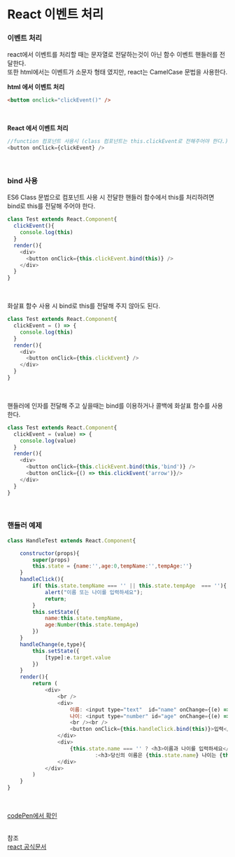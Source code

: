 # React 이벤트 처리

### 이벤트 처리
react에서 이벤트를 처리할 때는 문자열로 전달하는것이 아닌 함수 이벤트 핸들러를 전달한다.<br>
또한 html에서는 이벤트가 소문자 형태 였지만, react는 CamelCase 문법을 사용한다.

**html 에서 이벤트 처리**
```html
<buttom onclick="clickEvent()" />
```

<br>

**React 에서 이벤트 처리**
```javascript
//function 컴포넌트 사용시 (class 컴포넌트는 this.clickEvent로 전해주어야 한다.)
<button onClick={clickEvent} />
```

<br>

### bind 사용
ES6 Class 문법으로 컴포넌트 사용 시 전달한 핸들러 함수에서 this를 처리하려면 bind로 this를 전달해 주어야 한다.<br>
```javascript
class Test extends React.Component{
  clickEvent(){
    console.log(this)
  }
  render(){
    <div>
      <button onClick={this.clickEvent.bind(this)} />
    </div>
  }
}
```

<br>

화살표 함수 사용 시 bind로 this를 전달해 
주지 않아도 된다.

```javascript
class Test extends React.Component{
  clickEvent = () => {
    console.log(this)
  }
  render(){
    <div>
      <button onClick={this.clickEvent} />
    </div>
  }
}
```

<br>

핸들러에 인자를 전달해 주고 싶을때는 bind를 이용하거나 콜백에 화살표 함수를 사용한다.
```javascript
class Test extends React.Component{
  clickEvent = (value) => {
    console.log(value)
  }
  render(){
    <div>
      <button onClick={this.clickEvent.bind(this,'bind')} />
      <button onClick={() => this.clickEvent('arrow')}/>
    </div>
  }
}
```

<br>

### 핸들러 예제
```javascript
class HandleTest extends React.Component{

    constructor(props){
        super(props)
        this.state = {name:'',age:0,tempName:'',tempAge:''}
    }
    handleClick(){
        if( this.state.tempName === '' || this.state.tempAge  === ''){
            alert("이름 또는 나이를 입력하세요");
            return;
        }
        this.setState({
            name:this.state.tempName,
            age:Number(this.state.tempAge)
        })
    }
    handleChange(e,type){
        this.setState({
            [type]:e.target.value
        })
    }
    render(){
        return (
            <div>
                <br />
                <div>   
                    이름: <input type="text"  id="name" onChange={(e) => {this.handleChange(e,'tempName')}}/>
                    나이: <input type="number" id="age" onChange={(e) => {this.handleChange(e,'tempAge')}}/>
                    <br /><br />
                    <button onClick={this.handleClick.bind(this)}>입력</button>
                </div>
                <div>
                    {this.state.name === '' ? <h3>이름과 나이를 입력하세요</h3>
                            :<h3>당신의 이름은 {this.state.name} 나이는 {this.state.age} 입니다.</h3>}
                </div>
            </div>
        )
    }
}
```

<br>

[codePen에서 확인](https://codepen.io/parknamsu/pen/ZEJvNLr)

<br>참조<br>
[react 공식문서](https://ko.reactjs.org/docs/handling-events.html)

